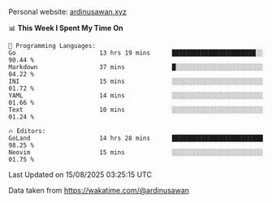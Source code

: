 Personal website: [ardinusawan.xyz](https://ardinusawan.xyz)

<!--START_SECTION:waka-->
📊 **This Week I Spent My Time On** 

```text
💬 Programming Languages: 
Go                       13 hrs 19 mins      ███████████████████████░░   90.44 % 
Markdown                 37 mins             █░░░░░░░░░░░░░░░░░░░░░░░░   04.22 % 
INI                      15 mins             ░░░░░░░░░░░░░░░░░░░░░░░░░   01.72 % 
YAML                     14 mins             ░░░░░░░░░░░░░░░░░░░░░░░░░   01.66 % 
Text                     10 mins             ░░░░░░░░░░░░░░░░░░░░░░░░░   01.24 % 

🔥 Editors: 
GoLand                   14 hrs 28 mins      █████████████████████████   98.25 % 
Neovim                   15 mins             ░░░░░░░░░░░░░░░░░░░░░░░░░   01.75 % 
```


 Last Updated on 15/08/2025 03:25:15 UTC
<!--END_SECTION:waka-->
Data taken from https://wakatime.com/@ardinusawan
